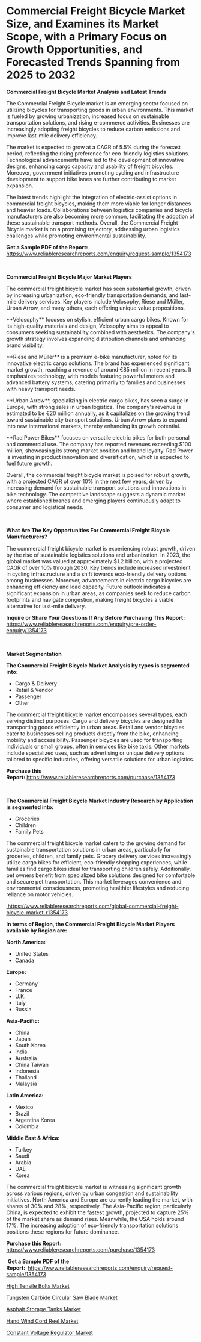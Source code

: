 <p><h1>Commercial Freight Bicycle Market Size, and Examines its Market Scope, with a Primary Focus on Growth Opportunities, and Forecasted Trends Spanning from 2025 to 2032</h1></p><p><strong>Commercial Freight Bicycle Market Analysis and Latest Trends</strong></p>
<p><p>The Commercial Freight Bicycle market is an emerging sector focused on utilizing bicycles for transporting goods in urban environments. This market is fueled by growing urbanization, increased focus on sustainable transportation solutions, and rising e-commerce activities. Businesses are increasingly adopting freight bicycles to reduce carbon emissions and improve last-mile delivery efficiency.</p><p>The market is expected to grow at a CAGR of 5.5% during the forecast period, reflecting the rising preference for eco-friendly logistics solutions. Technological advancements have led to the development of innovative designs, enhancing cargo capacity and usability of freight bicycles. Moreover, government initiatives promoting cycling and infrastructure development to support bike lanes are further contributing to market expansion. </p><p>The latest trends highlight the integration of electric-assist options in commercial freight bicycles, making them more viable for longer distances and heavier loads. Collaborations between logistics companies and bicycle manufacturers are also becoming more common, facilitating the adoption of these sustainable transport methods. Overall, the Commercial Freight Bicycle market is on a promising trajectory, addressing urban logistics challenges while promoting environmental sustainability.</p></p>
<p><strong>Get a Sample PDF of the Report:&nbsp;</strong> <a href="https://www.reliableresearchreports.com/enquiry/request-sample/1354173?utm_campaign=3446&utm_medium=2&utm_source=Github&utm_content=ia&utm_term=28032025&utm_id=commercial-freight-bicycle">https://www.reliableresearchreports.com/enquiry/request-sample/1354173</a></p>
<p>&nbsp;</p>
<p><strong>Commercial Freight Bicycle Major Market Players</strong></p>
<p><p>The commercial freight bicycle market has seen substantial growth, driven by increasing urbanization, eco-friendly transportation demands, and last-mile delivery services. Key players include Velosophy, Riese and Müller, Urban Arrow, and many others, each offering unique value propositions.</p><p>**Velosophy** focuses on stylish, efficient urban cargo bikes. Known for its high-quality materials and design, Velosophy aims to appeal to consumers seeking sustainability combined with aesthetics. The company's growth strategy involves expanding distribution channels and enhancing brand visibility.</p><p>**Riese and Müller** is a premium e-bike manufacturer, noted for its innovative electric cargo solutions. The brand has experienced significant market growth, reaching a revenue of around €85 million in recent years. It emphasizes technology, with models featuring powerful motors and advanced battery systems, catering primarily to families and businesses with heavy transport needs.</p><p>**Urban Arrow**, specializing in electric cargo bikes, has seen a surge in Europe, with strong sales in urban logistics. The company's revenue is estimated to be €20 million annually, as it capitalizes on the growing trend toward sustainable city transport solutions. Urban Arrow plans to expand into new international markets, thereby enhancing its growth potential.</p><p>**Rad Power Bikes** focuses on versatile electric bikes for both personal and commercial use. The company has reported revenues exceeding $100 million, showcasing its strong market position and brand loyalty. Rad Power is investing in product innovation and diversification, which is expected to fuel future growth.</p><p>Overall, the commercial freight bicycle market is poised for robust growth, with a projected CAGR of over 10% in the next few years, driven by increasing demand for sustainable transport solutions and innovations in bike technology. The competitive landscape suggests a dynamic market where established brands and emerging players continuously adapt to consumer and logistical needs.</p></p>
<p>&nbsp;</p>
<p><strong>What Are The Key Opportunities For Commercial Freight Bicycle Manufacturers?</strong></p>
<p><p>The commercial freight bicycle market is experiencing robust growth, driven by the rise of sustainable logistics solutions and urbanization. In 2023, the global market was valued at approximately $1.2 billion, with a projected CAGR of over 10% through 2030. Key trends include increased investment in cycling infrastructure and a shift towards eco-friendly delivery options among businesses. Moreover, advancements in electric cargo bicycles are enhancing efficiency and load capacity. Future outlook indicates a significant expansion in urban areas, as companies seek to reduce carbon footprints and navigate congestion, making freight bicycles a viable alternative for last-mile delivery.</p></p>
<p><strong>Inquire or Share Your Questions If Any Before Purchasing This Report:</strong> <a href="https://www.reliableresearchreports.com/enquiry/pre-order-enquiry/1354173?utm_campaign=3446&utm_medium=2&utm_source=Github&utm_content=ia&utm_term=28032025&utm_id=commercial-freight-bicycle">https://www.reliableresearchreports.com/enquiry/pre-order-enquiry/1354173</a></p>
<p>&nbsp;</p>
<p><strong>Market Segmentation</strong></p>
<p><strong>The Commercial Freight Bicycle Market Analysis by types is segmented into:</strong></p>
<p><ul><li>Cargo & Delivery</li><li>Retail & Vendor</li><li>Passenger</li><li>Other</li></ul></p>
<p><p>The commercial freight bicycle market encompasses several types, each serving distinct purposes. Cargo and delivery bicycles are designed for transporting goods efficiently in urban areas. Retail and vendor bicycles cater to businesses selling products directly from the bike, enhancing mobility and accessibility. Passenger bicycles are used for transporting individuals or small groups, often in services like bike taxis. Other markets include specialized uses, such as advertising or unique delivery options tailored to specific industries, offering versatile solutions for urban logistics.</p></p>
<p><strong>Purchase this Report:&nbsp;</strong><a href="https://www.reliableresearchreports.com/purchase/1354173?utm_campaign=3446&utm_medium=2&utm_source=Github&utm_content=ia&utm_term=28032025&utm_id=commercial-freight-bicycle">https://www.reliableresearchreports.com/purchase/1354173</a></p>
<p>&nbsp;</p>
<p><strong>The Commercial Freight Bicycle Market Industry Research by Application is segmented into:</strong></p>
<p><ul><li>Groceries</li><li>Children</li><li>Family Pets</li></ul></p>
<p><p>The commercial freight bicycle market caters to the growing demand for sustainable transportation solutions in urban areas, particularly for groceries, children, and family pets. Grocery delivery services increasingly utilize cargo bikes for efficient, eco-friendly shopping experiences, while families find cargo bikes ideal for transporting children safely. Additionally, pet owners benefit from specialized bike solutions designed for comfortable and secure pet transportation. This market leverages convenience and environmental consciousness, promoting healthier lifestyles and reducing reliance on motor vehicles.</p></p>
<p><a href="https://www.reliableresearchreports.com/global-commercial-freight-bicycle-market-r1354173?utm_campaign=3446&utm_medium=2&utm_source=Github&utm_content=ia&utm_term=28032025&utm_id=commercial-freight-bicycle">&nbsp;https://www.reliableresearchreports.com/global-commercial-freight-bicycle-market-r1354173</a></p>
<p><strong>In terms of Region, the Commercial Freight Bicycle Market Players available by Region are:</strong></p>
<p>
    <p> <strong> North America: </strong>
        <ul>
            <li>United States</li>
            <li>Canada</li>
        </ul>
        </p> 
    <p> <strong> Europe: </strong>
        <ul>
            <li>Germany</li>
            <li>France</li>
            <li>U.K.</li>
            <li>Italy</li>
            <li>Russia</li>
        </ul>
        </p> 
    <p> <strong> Asia-Pacific: </strong>
        <ul>
            <li>China</li>
            <li>Japan</li>
            <li>South Korea</li>
            <li>India</li>
            <li>Australia</li>
            <li>China Taiwan</li>
            <li>Indonesia</li>
            <li>Thailand</li>
            <li>Malaysia</li>
        </ul>
        </p> 
    <p> <strong> Latin America: </strong>
        <ul>
            <li>Mexico</li>
            <li>Brazil</li>
            <li>Argentina Korea</li>
            <li>Colombia</li>
        </ul>
        </p> 
    <p> <strong> Middle East & Africa: </strong>
        <ul>
            <li>Turkey</li>
            <li>Saudi</li>
            <li>Arabia</li>
            <li>UAE</li>
            <li>Korea</li>
        </ul>
    </p>
    </p>
<p><p>The commercial freight bicycle market is witnessing significant growth across various regions, driven by urban congestion and sustainability initiatives. North America and Europe are currently leading the market, with shares of 30% and 28%, respectively. The Asia-Pacific region, particularly China, is expected to exhibit the fastest growth, projected to capture 25% of the market share as demand rises. Meanwhile, the USA holds around 17%. The increasing adoption of eco-friendly transportation solutions positions these regions for future dominance.</p></p>
<p><strong>Purchase this Report: </strong><a href="https://www.reliableresearchreports.com/purchase/1354173?utm_campaign=3446&utm_medium=2&utm_source=Github&utm_content=ia&utm_term=28032025&utm_id=commercial-freight-bicycle">https://www.reliableresearchreports.com/purchase/1354173</a></p>
<p>&nbsp;<strong>Get a Sample PDF of the Report:&nbsp;&nbsp;</strong><a href="https://www.reliableresearchreports.com/enquiry/request-sample/1354173?utm_campaign=3446&utm_medium=2&utm_source=Github&utm_content=ia&utm_term=28032025&utm_id=commercial-freight-bicycle">https://www.reliableresearchreports.com/enquiry/request-sample/1354173</a></p>
<p><strong></strong></p>
<p><p><a href="https://www.linkedin.com/pulse/latest-forecast-shows-high-tensile-bolts-market-size-poised-significant-d3r9f?utm_campaign=3446&utm_medium=2&utm_source=Github&utm_content=ia&utm_term=28032025&utm_id=commercial-freight-bicycle">High Tensile Bolts Market</a></p><p><a href="https://www.linkedin.com/pulse/examining-future-tungsten-carbide-circular-saw-blade-market-c8qve?utm_campaign=3446&utm_medium=2&utm_source=Github&utm_content=ia&utm_term=28032025&utm_id=commercial-freight-bicycle">Tungsten Carbide Circular Saw Blade Market</a></p><p><a href="https://www.linkedin.com/pulse/asphalt-storage-tanks-market-projected-cagr-14-from-2025-urm6e?utm_campaign=3446&utm_medium=2&utm_source=Github&utm_content=ia&utm_term=28032025&utm_id=commercial-freight-bicycle">Asphalt Storage Tanks Market</a></p><p><a href="https://www.linkedin.com/pulse/hand-wind-cord-reel-market-analysis-industry-trends-cagr-ybwhe?utm_campaign=3446&utm_medium=2&utm_source=Github&utm_content=ia&utm_term=28032025&utm_id=commercial-freight-bicycle">Hand Wind Cord Reel Market</a></p><p><a href="https://www.linkedin.com/pulse/comprehensive-analysis-constant-voltage-regulator-market-growth-ryrvf?utm_campaign=3446&utm_medium=2&utm_source=Github&utm_content=ia&utm_term=28032025&utm_id=commercial-freight-bicycle">Constant Voltage Regulator Market</a></p></p>